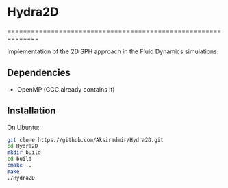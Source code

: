 # Hydra2D
==============================================================

Implementation of the 2D SPH approach in the Fluid Dynamics simulations. 


Dependencies
------------

- OpenMP (GCC already contains it)

Installation
------------

On Ubuntu:
```bash
git clone https://github.com/Aksiradmir/Hydra2D.git
cd Hydra2D
mkdir build
cd build
cmake ..
make
./Hydra2D
```
